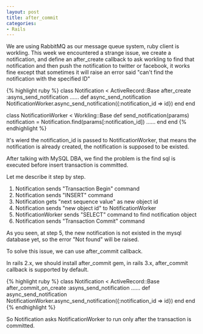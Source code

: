 ```yaml
---
layout: post
title: after_commit
categories:
- Rails
---
```

We are using RabbitMQ as our message queue system, ruby client is
workling. This week we encountered a strange issue, we create a
notification, and define an after_create callback to ask workling to
find that notification and then push the notification to twitter or
facebook, it works fine except that sometimes it will raise an error
said "can't find the notification with the specified ID"

{% highlight ruby %}
class Notification < ActiveRecord::Base
  after_create :asyns_send_notification
  ......
  def async_send_notification
    NotificationWorker.async_send_notification({:notification_id => id})
  end
end

class NotificationWorker < Workling::Base
  def send_notification(params)
    notification = Notification.find(params[:notification_id])
    ......
  end
end
{% endhighlight %}

It's wierd the notification_id is passed to NotificationWorker, that
means the notification is already created, the notification is supposed
to be existed.

After talking with MySQL DBA, we find the problem is the find sql is
executed before insert transaction is committed.

Let me describe it step by step.

1. Notification sends "Transaction Begin" command
2. Notification sends "INSERT" command
3. Notification gets "next sequence value" as new object id
4. Notification sends "new object id" to NotificationWorker
5. NotificationWorker sends "SELECT" command to find notification object
6. Notification sends "Transaction Commit" command

As you seen, at step 5, the new notification is not existed in the mysql
database yet, so the error "Not found" will be raised.

To solve this issue, we can use after_commit callback.

In rails 2.x, we should install after_commit gem, in rails 3.x,
after_commit callback is supported by default.

{% highlight ruby %}
class Notification < ActiveRecord::Base
  after_commit_on_create :asyns_send_notification
  ......
  def async_send_notification
    NotificationWorker.async_send_notification({:notification_id => id})
  end
end
{% endhighlight %}

So Notification asks NotificationWorker to run only after the
transaction is committed.
